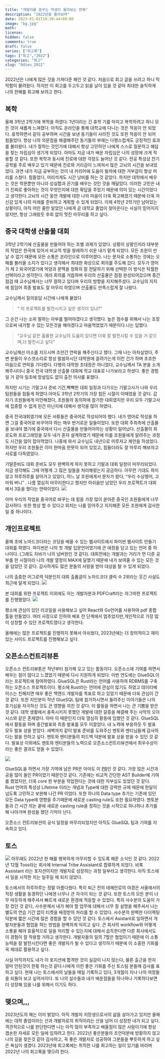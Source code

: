 ```yaml
---
title: "개발자를 꿈꾸는 학생이 돌아보는 한해"
description: "2022년을 돌아보며"
date: 2023-01-01T19:39:44+09:00
image: "bg.jpg"
math: 
license: 
hidden: false
comments: true
draft: false
series: ["회고록"]
tags: ["회고","2022"]
categories: "회고"
slug: "Adieu_2022"
---
```


2022년은 나에게 많은 것을 가져다준 해인 것 같다. 처음으로 회고 글을 쓰려고 하니 막막함이 몰려왔다. 하지만 이 회고를 두고두고 읽을 날이 있을 것 같아 최대한 솔직하게 나의 한해를 회고해 보려고 한다.

## 복학
올해 3학년 2학기에 복학을 하였다. 1년이라는 긴 휴학 기를 마치고 복학하려고 하니 모든 것이 새롭게 느껴졌다. 아직도 온라인을 통해 대학교에 다니는 것은 적응이 안 되었다. 휴학하면서 같이 공부하며 시간을 보낸 동기들이 사라진 것도 또한 적응이 안 되어 힘들었다. 항상 나의 의문점을 해결해주던 동기들의 부재는 다행스럽게도 긍정적인 효과를 불러왔다. 내가 잘하는 것인가에 대해서 항상 고민하던 나에게 스스로 질문하고 해답을 찾는 자립심이 생기게 되었다. 아마도 지금 내가 배운 자립심은 나의 성장에 크게 작용할 것 같다. 또한 복학과 동시에 진로에 대한 걱정도 늘어난 것 같다. 전공 특성상 전기공학을 주로 배우고 있기 때문에 진로와 거리감이 느껴져서 많은 고뇌의 시간을 보내었었다. 과연 내가 지금 공부하는 것이 내 커리어에 도움이 될까에 대한 거부감이 항상 머리를 스쳤다. 힘들었다, 어리석게도 시간 낭비를 하는 것 같았다. 하지만 대학에서 배우는 것은 학문뿐만 아니라 성실함과 끈기를 배우는 것인 것을 깨달았다. 이러한 고민은 내가 진짜로 좋아하는 것이 무엇인지에 대한 확답을 주었기 때문에 의미 있는 시간이었다고 생각한다.고뇌의 시간 동안 개발에 대한 나의 마음이 더욱 확고해졌기 때문에 더욱 자신감 있게 나의 미래를 준비하고 계획할 수 있게 되었다. 이제 4학년 2학기만 남아있는 상황이다, 아직 어린 줄만 알았던 나에게 곧 대학교 졸업이 찾아온다는 사실이 믿어지지 않지만, 항상 그래왔듯 후회 없이 멋진 마무리를 하고 싶다.

## 중국 대학생 산출물 대회
3학년 2학기에 산출물을 만들어야 하는 조별 과제가 있었다. 상황이 상황인지라 대부분의 작업은 한국에 있어서 비교적 밖을 왕래하기 쉬운 내가 맡게 되었다. 모든 조원이 만날 수 없기 때문에 모든 소통은 온라인으로 이루어졌다. 나는 문자로 소통하는 것에는 오해를 불러올 소지가 있다고 생각해서 최대한 화상으로 회의를 주도해 갔다. 모두가 영어가 제 2 외국어였기에 억양과 문맥을 정확히 잘 전달하기 위해 선택한 이 방식은 탁월한 선택이라고 생각한다. 여러 회의를 거듭하며 우리의 산출물은 점점 완성되어갔으며 중간 점검 때 교수님께서는 너무 잘하고 있다며 우리의 방향을 지지해주셨다. 교수님의 지지에 힘임어 최종 발표도 잘 마무리 하였으며 산출물도 만족스럽게 잘 나왔다.

 교수님께서 질의응답 시간에 나에게 물었다 

> “ 이 프로젝트를 발전시키고 싶은 생각이 있냐?” 

그 순간 나는 소위 말하는 아부를 떨어야겠다고 생각했다. 높은 점수를 위해서 나는 조장으로써 내가할 수 있는 모든것을 해야겠다고 마음먹었었기 때문이다.나는 답했다. 

> “교수님 같은 훌륭한 교수님의 도움이 있다면 더욱 잘 발전시킬 수 있을 거 같으며,더 발전시고 싶다” 

교수님께선 미소를 지으시며 조만간 연락을 해주신다고 했다. 그때 나는 아차싶었다, 주변 분들이 우스갯소리로 항상 말씀하시던 대학원에 끌려가는게 이런 건가 하며 초조한 마음으로 연락을 기다렸다. 다행히 대학원 초대장은 아니었다, 교수님께서 TA 분을 소개해주시더니 중국 전국 대학생 산출물 대회에 학교 대표로 나가보라고 하셨다. 좋은 경험일 거 같아 일초에 망설임도 없이 출전 의사를 표했다. 

하지만 시기는 기말고사 준비 기간,빡빡한 대회 일정과 다가오는 기말고사가 나와 우리 팀원들을 힘들게 하였다.아마도 3학년 2학기의 가장 힘든 시절이 이때였을 것 같다. 갑자기 조원들에게 미안해졌다, 조원들의 동의하에 참가한 대회였지만 우리 모두 기말고사에 집중할 수 없게 된건 아닌지에 대해서 생각을 많이 하였다. 

중국 전국대회였기에 모든 서류들은 중국어로 작성되어야 했다. 내가 영어로 작성을 하면 그걸 중국어로 바꾸어야 하는 매우 번거로운 일들이었다. 또한 대회 주최측에 산출물을 보내야 했기에 중국에서 다시 산출물을 만들어야하는 상황이 일어났다. 산출물의 회로도와 프로그래밍을 모두 내가 혼자 설계하였기 때문에 이를 조원들에게 알려주는 과정도 시간을 많이 잡아먹었다. 나중에 와서 교수님도 내년으로 미루자고 제안을 하셨었다. 하지만 우리 조원들은 이미 한마음 한뜻이 되어 있었고, 힘들더라도 잘 마루리 해보자고 서로를 다독였었다.

기말준비도 대회 준비도 모두 완벽하게 하지 못하고 기말과 대회 일정이 마무리되었다. 지금 생각해도 그때 어떻게 그 많은 일들을 처리해왔는지 궁금하다. 아무런 기대도 하지 않고 하루하루를 살아가고 있었다, 어느 날 조원에게서 문자가 왔다, “우리 수상했어, 고마워 버니” . 나름 열심히 마무리한다고 했지만 아쉬움만 남았던 우리 프로젝트가 대회에서 3등을 했다는 연락이었다. 
![](award_cn.jpg)

아마 우리의 작업을 중국어로 바꾸는 데 힘을 가장 많이 쏟아준 중국인 조원들에게 너무 감사하다. 또한 항상 할 수 있다고 외치는 나를 믿어주고 지지해준 모든 조원에게 감사한 일 중 하나이다.

## 개인프로젝트
올해 초에 노마드코더라는 코딩을 배울 수 있는 웹사이트에서 파이썬 웹사이트 만들기 대회를 하였다. 파이썬은 나의 첫 개발 입문언어였기에 큰 애정을 담고 있는 언어 중 하나이다. (그래도 자바가 나의 넘버원인 것 같다). 대회전에는 개발과는 거리가 먼 다른 공부를 한 시절이라 나의 개발 열정이 MAX에 달했기 때문에 내가 보여줄 수 있는 모든 것을 담았던 것 같다. 감사하게도 많은 분들의 사랑을 받아 대상을 탈 수 있게 되었다.

나의 출중한 어그로력 덕분인지 대회 출품글이 노마드코더 클릭 수 2위라는 웃긴 사실도 최근에 알게 되었다.
![](sec_nc.png)

본 대회를 위한 프로젝트 이외에도 아는 개발자분과 PDFCraft라는 자그마한 프로젝트를 진행했었다.
![](pdfcraft.png)
 
평소에 관심이 있던 리코일을 사용해보고 싶어 React와 Go언어를 사용하여 pdf 종합툴을 만들었다. 여러 사정으로 인하여 배포 전 단계에서 멈추었지만,개인적으로 가장 많이 성장할 수 있던 프로젝트였다고 생각한다.

올해에는 많은 프로젝트를 진행하지 못해서 아쉬웠다, 2023년에는 더 창의적이고 재미있는 사이드 프로젝트를 진행해보고 싶다.

## 오픈소스컨트리뷰톤

오픈소스 컨트리뷰톤은 작년부터 참가해 오고 있는 활동이다. 오픈소스에 기여를 하면서 배우는 점이 많다고 느꼈었기 때문에 다시 지원하게 되었다. 이번 연도에는 GlueSQL이라는 프로젝트에 참여하였다. GlueSQL은 Rust라는 언어를 사용하여 RDBMS를 구축하는 오픈소스 프로젝트이다. 평소에 Rust라는 언어에 관심이 많기도 하였고 데이터베이스는 친해지면 매우 좋은 백엔드 개발자를 목표로 하고 있었기 때문에 더욱 관심이 간 것 같다. 또한 지인분이 작년 GlueSQL 팀에 참가하시면서 들려주신 이야기들은 나의 호기심을 자극하신 것도 큰 영향을 끼친 것 같다. 이 활동을 하면서 나는 큰 기쁨을 받은 것 같다. 대학 생활에서 충족시키지 못했던 개발에 대한 갈증을 해결해 주는 사막의 오아시스와 같은 존재였다. 아마 이 때문인지 더욱 열심히 황동에 임했던 것 같다. GlueSQL에서 활동을 하며 중간발표와 최종 발표를 모두 이끌었다. 내 노력에 부응하듯 두 발표 모두 발표 상을 받았다. 새벽까지 같이 발표 준비를 도와주신 멘토와 멘티님들께 감사하다는 말을 전하고 싶다. 멘토와 멘티분들의 피드백 덕분에 발표 상을 받을 수 있던 것 같다. 발표상 이외에도 멘토와 멘티분들의 노력으로 오픈소스컨트리뷰션에서 최우수상이라는 좋은 결과도 얻을 수 있었다.

![](op_award.png)

GlueSQL을 하면서 가장 기억에 남은 PR은 아마도 이 [PR](https://github.com/gluesql/gluesql/pull/844)인 것 같다. 가장 많은 시간과 공을 많이 들인 PR이었기 때문인것 같다. 기존에는 비교적 간단한 AST Builder에 기여를 했었지만, 더욱 core 한 부분을 작업한다는 것에 대한 자부심도 있었던 것 같다.  Rust 언어의 특성상 Lifetime 이라는 개념과 Type에 대한 강력한 규제 때문에 한달이 넘도록 고민하고 보완해 나간 PR 이었다. 또한 하나의 Data type 추가는 기존에 있던 모든 Data type에 영향을 주기때문에 새로운 casting rule도 또한 필요하였다. 멘토분들과 긴 시간 의논 끝에 새로운 casting rule을 정하는 것을 시작으로 하나하나 추가를 해 나아가며 완성을 했던 기억이 난다.

오픈소스 컨트리뷰션의 공식 일정을 마무리되었지만 아직도 GlueSQL 팀과 기여를 지속하고 있다.

## 토스
![](toss_ac.png)
아무래도 2022년 한 해를 행복하게 마무리할 수 있도록 해준 소식인 것 같다. 2022년 12월 Toss라는 회사에 Internal Tribe Assistant로 합류하게 되었다. 비록 Assistant 라는 포지션이지만 개발자로 성장하는 과정 일부라고 생각한다. 아직 토스에서 일을 시작한 지는 일주일 채 되지 않았다.

토스에서의 하루하루는 정말 아름다웠다. 특히 퇴근 전의 테헤란로의 야경은 서울에서의 직장 생활을 동경하던 나에겐 너무나 큰 자극이 되는 것 같다. 또한 토스의 모든 분이 너무 따듯하게 해주셔서 빠르게 새로운 환경에 적응할 수 있었다. 특히 사수분의 도움이 가장 컸던 것 같다, 사수분께서 내가 해야 할 업무에 대해서 너무 잘 설명을 해주셔서 나는 별도의 연습 기간 없이 티켓을 배정받아 처리를 할 수 있었다. 사수분의 완벽한 다이렉팅덕분에 짧은 시간에 많은 경험을 할 수 있던 것 같다. 토스에서 Asistant로 일하면서 개발자분들과 협업을 하는 방법을 완벽하게 익히고 싶다. 큰 회사의 workflow와 어떻게 소통을 해야 효율적으로 일을 처리할 수 있는지에 대해서 습득한다면 다른 회사에서도 이 경험이 잘 작용할 거하고 생각한다. 개발자들의 일의 7할은 협업이기 때문에 이 소통 능력을 잘 발전시킨다면 좋은 개발자가 될 수 있다고 생각하기 때문에 이 소중한 기회를 꼭 제대로 활용하고 싶다.

사실 아직까지도 내가 이 포지션에 합격한 것이 실감이 나지 않는다, 물론 출근을 한지 얼마 안된것이 한몫 하는것 같다.나에게 이런 좋은 기회를 주신 토스팀 분들께 감사를 표하고 싶다. 현재 나는 토스에서의 날들을 매일 기록하고 있다, 3개월이 지나 나의 여정들을 되돌아 보고 싶어서이다. 또 나의 실수들과 내가 배운점들을 하나하나 기록하다보면 더 성장해 있을 나를 위해서 이기도 하다.

## 맺으며,,,
2023년도의 해는 이미 밝았다. 아직 개발자 지망생으로서의 삶을 살아가고 있지만 올해에는 대학 졸업이라는 산과 개발자로의 취직이라는 산을 넘어 더 성장한 내가 되고 싶다. 객관적으로 나를 판단한다면 나는 아직 많이 부족하고 배울점이 많은 사람이기에 항상 겸손한 자세로 모든 일에 임하려고 한다. 2022년 좋은분들의 조언덕분에 방황하지 않고 나의 길을 찾은것 같아 감사하고, 꼭 좋은 개발자로 성공하여 그분들을 뿌듯하게 하고 싶은 욕심이 생겼다. 2023년에 회고록에는 취직한 나를 회고하는 일이 있기를 바라며 2022년 나의 회고록을 맺으려 한다. 